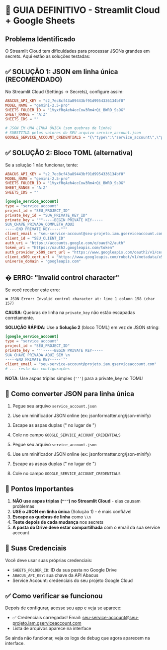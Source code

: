 # 🚨 GUIA DEFINITIVO - Streamlit Cloud + Google Sheets

## Problema Identificado

O Streamlit Cloud tem dificuldades para processar JSONs grandes em secrets. Aqui estão as soluções testadas:

## ✅ SOLUÇÃO 1: JSON em linha única (RECOMENDADO)

No Streamlit Cloud (Settings → Secrets), configure assim:

```toml
ABACUS_API_KEY = "s2_7ec8cf43a89443bf91d9954336134bf0"
MODEL_NAME = "gemini-2.5-pro"
SHEETS_FOLDER_ID = "1VyxfRqAeh4ecCow3Rm4rQi_BWRD_Ss9G"
SHEET_RANGE = "A:Z"
SHEETS_IDS = ""

# JSON EM UMA LINHA ÚNICA (sem quebras de linha)
# SUBSTITUA pelos valores do SEU arquivo service_account.json
GOOGLE_SERVICE_ACCOUNT_CREDENTIALS = "{\"type\":\"service_account\",\"project_id\":\"SEU_PROJECT_ID\",\"private_key_id\":\"SUA_PRIVATE_KEY_ID\",\"private_key\":\"-----BEGIN PRIVATE KEY-----\\nSUA_CHAVE_PRIVADA_AQUI\\n-----END PRIVATE KEY-----\",\"client_email\":\"seu-service-account@seu-projeto.iam.gserviceaccount.com\",\"client_id\":\"SEU_CLIENT_ID\",\"auth_uri\":\"https://accounts.google.com/o/oauth2/auth\",\"token_uri\":\"https://oauth2.googleapis.com/token\",\"auth_provider_x509_cert_url\":\"https://www.googleapis.com/oauth2/v1/certs\",\"client_x509_cert_url\":\"https://www.googleapis.com/robot/v1/metadata/x509/seu-service-account@seu-projeto.iam.gserviceaccount.com\",\"universe_domain\":\"googleapis.com\"}"
```

## ✅ SOLUÇÃO 2: Bloco TOML (alternativa)

Se a solução 1 não funcionar, tente:

```toml
ABACUS_API_KEY = "s2_7ec8cf43a89443bf91d9954336134bf0"
MODEL_NAME = "gemini-2.5-pro"
SHEETS_FOLDER_ID = "1VyxfRqAeh4ecCow3Rm4rQi_BWRD_Ss9G"
SHEET_RANGE = "A:Z"
SHEETS_IDS = ""

[google_service_account]
type = "service_account"
project_id = "SEU_PROJECT_ID"
private_key_id = "SUA_PRIVATE_KEY_ID"
private_key = """-----BEGIN PRIVATE KEY-----
SUA_CHAVE_PRIVADA_COMPLETA_AQUI
-----END PRIVATE KEY-----"""
client_email = "seu-service-account@seu-projeto.iam.gserviceaccount.com"
client_id = "SEU_CLIENT_ID"
auth_uri = "https://accounts.google.com/o/oauth2/auth"
token_uri = "https://oauth2.googleapis.com/token"
auth_provider_x509_cert_url = "https://www.googleapis.com/oauth2/v1/certs"
client_x509_cert_url = "https://www.googleapis.com/robot/v1/metadata/x509/seu-service-account@seu-projeto.iam.gserviceaccount.com"
universe_domain = "googleapis.com"
```

## � ERRO: "Invalid control character"

Se você receber este erro:
```
❌ JSON Error: Invalid control character at: line 1 column 158 (char 157)
```

**CAUSA**: Quebras de linha na `private_key` não estão escapadas corretamente.

**SOLUÇÃO RÁPIDA**: Use a **Solução 2** (bloco TOML) em vez de JSON string:

```toml
[google_service_account]
type = "service_account"  
project_id = "SEU_PROJECT_ID"
private_key = '''-----BEGIN PRIVATE KEY-----
SUA_CHAVE_PRIVADA_AQUI_SEM_\n
-----END PRIVATE KEY-----'''
client_email = "seu-service-account@projeto.iam.gserviceaccount.com"
# ... resto das configurações
```

**NOTA**: Use aspas triplas simples (`'''`) para a private_key no TOML!

## 🔧 Como converter JSON para linha única

1. Pegue seu arquivo `service_account.json`
2. Use um minificador JSON online (ex: jsonformatter.org/json-minify)
3. Escape as aspas duplas (\" no lugar de ")
4. Cole no campo `GOOGLE_SERVICE_ACCOUNT_CREDENTIALS`

1. Pegue seu arquivo `service_account.json`
2. Use um minificador JSON online (ex: jsonformatter.org/json-minify)
3. Escape as aspas duplas (\" no lugar de ")
4. Cole no campo `GOOGLE_SERVICE_ACCOUNT_CREDENTIALS`

## 🚨 Pontos Importantes

1. **NÃO use aspas triplas (`"""`) no Streamlit Cloud** - elas causam problemas
2. **USE o JSON em linha única** (Solução 1) - é mais confiável
3. **Escape as quebras de linha** como `\\n` 
4. **Teste depois de cada mudança** nos secrets
5. **A pasta do Drive deve estar compartilhada** com o email da sua service account

## 📝 Suas Credenciais

Você deve usar suas próprias credenciais:
- `SHEETS_FOLDER_ID`: ID da sua pasta no Google Drive
- `ABACUS_API_KEY`: sua chave da API Abacus
- Service Account: credenciais do seu projeto Google Cloud

## ✅ Como verificar se funcionou

Depois de configurar, acesse seu app e veja se aparece:
- ✅ Credenciais carregadas! Email: seu-service-account@seu-projeto.iam.gserviceaccount.com
- Lista de arquivos aparece na interface

Se ainda não funcionar, veja os logs de debug que agora aparecem na interface.
